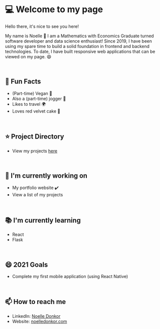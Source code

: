 # :computer: Welcome to my page 
Hello there, it's nice to see you here!

My name is Noelle :wave: I am a Mathematics with Economics Graduate turned software developer and data science enthusiast! Since 2019, I have been using my spare time to build a solid foundation in frontend and backend technologies. To date, I have built responsive web applications that can be viewed on my page. :smile:

<br>

## 💬 **Fun Facts**
- (Part-time) Vegan :seedling:
- Also a (part-time) jogger :runner:
- Likes to travel :earth_africa:
- Loves red velvet cake :cake:

<br>

## :star: **Project Directory**
- View my projects [here](https://github.com/noelledons/project-directory)

<br>

## :hammer: **I'm currently working on**
- My portfolio website :heavy_check_mark:
- View a list of my projects

<br>

## :books: **I'm currently learning**
- React 
- Flask

<br>

## 😄 **2021 Goals**
- Complete my first mobile application (using React Native)

<br>

## 📫 **How to reach me**
- LinkedIn: [Noelle Donkor](https://www.linkedin.com/in/noelle-donkor/)
- Website: [noelledonkor.com](https://noelledonkor.com/)

